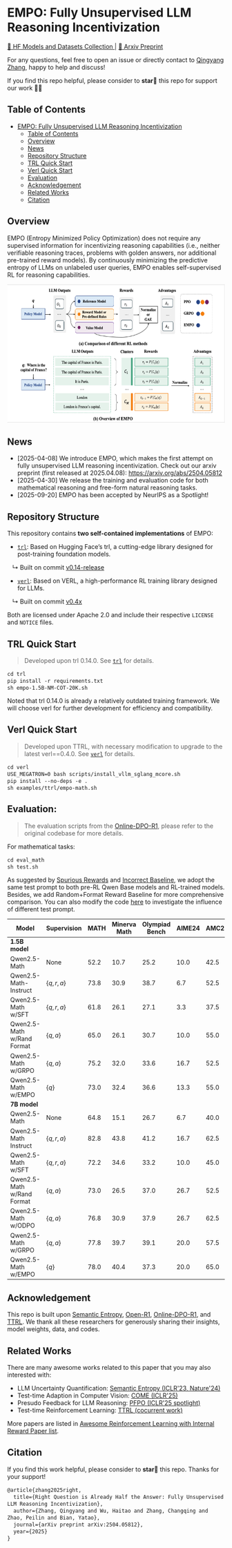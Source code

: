 # EMPO: Fully Unsupervised LLM Reasoning Incentivization


<a href="https://huggingface.co/collections/qingyangzhang/empo-67f9f7ad7817ebff4b664010">🤗 HF Models and Datasets Collection </a> |
<a href="https://arxiv.org/abs/2504.05812"> 📑 Arxiv Preprint </a>

For any questions, feel free to open an issue or directly contact to [Qingyang Zhang](qingyangzhang@tju.edu.cn), happy to help and discuss!

If you find this repo helpful, please consider to **star🌟** this repo for support our work 🙏🙏

## Table of Contents
- [EMPO: Fully Unsupervised LLM Reasoning Incentivization](#empo-fully-unsupervised-llm-reasoning-incentivization)
  - [Table of Contents](#table-of-contents)
  - [Overview](#overview)
  - [News](#news)
  - [Repository Structure](#repository-structure)
  - [TRL Quick Start](#trl-quick-start)
  - [Verl Quick Start](#verl-quick-start)
  - [Evaluation](#evaluation)
  - [Acknowledgement](#acknowledgement)
  - [Related Works](#related-works)
  - [Citation](#citation)


## Overview

EMPO (Entropy Minimized Policy Optimization) does not require any supervised information for incentivizing reasoning capabilities (i.e., neither verifiable reasoning traces, problems with golden answers, nor additional pre-trained reward models). By continuously minimizing the predictive entropy of LLMs on unlabeled user queries, EMPO enables self-supervised RL for reasoning capabilities.

<p align="center">
<img src="./figs/EMPO.jpg" width="600" height="320">
</p>

## News

- [2025-04-08] We introduce EMPO, which makes the first attempt on fully unsupervised LLM reasoning incentivization. Check out our arxiv preprint (first released at 2025.04.08): https://arxiv.org/abs/2504.05812
- [2025-04-30] We release the training and evaluation code for both mathematical reasoning and free-form natural reasoning tasks.
- [2025-09-20] EMPO has been accepted by NeurIPS as a Spotlight!

## Repository Structure

This repository contains **two self-contained implementations** of EMPO:

- [`trl`](./trl/README.md): Based on Hugging Face’s trl, a cutting-edge library designed for post-training foundation models.

&nbsp;&nbsp; ↳ Built on commit [v0.14-release](https://github.com/huggingface/trl/commits/v0.14-release)

- [`verl`](./verl/README.md): Based on VERL, a high-performance RL training library designed for LLMs.

&nbsp;&nbsp; ↳ Built on commit [v0.4x](https://github.com/volcengine/verl/tree/v0.4.x)


Both are licensed under Apache 2.0 and include their respective `LICENSE` and `NOTICE` files.

## TRL Quick Start

> Developed upon trl 0.14.0. See [`trl`](./trl/README.md) for details.

```
cd trl
pip install -r requirements.txt
sh empo-1.5B-NM-COT-20K.sh
```

Noted that trl 0.14.0 is already a relatively outdated training framework. We will choose verl for further development for efficiency and compatibility.

## Verl Quick Start
> Developed upon TTRL, with necessary modification to upgrade to the latest verl==0.4.0. See [`verl`](./verl/README.md) for details.

```
cd verl
USE_MEGATRON=0 bash scripts/install_vllm_sglang_mcore.sh
pip install --no-deps -e .
sh examples/ttrl/empo-math.sh
```


## Evaluation:
> The evaluation scripts from the [Online-DPO-R1](https://github.com/RLHFlow/Online-DPO-R1), please refer to the original codebase for more details.

For mathematical tasks:
```
cd eval_math
sh test.sh
```

As suggested by [Spurious Rewards](https://rethink-rlvr.notion.site/Spurious-Rewards-Rethinking-Training-Signals-in-RLVR-1f4df34dac1880948858f95aeb88872f) and [Incorrect Baseline](https://safe-lip-9a8.notion.site/Incorrect-Baseline-Evaluations-Call-into-Question-Recent-LLM-RL-Claims-2012f1fbf0ee8094ab8ded1953c15a37#2022f1fbf0ee80cb9b18f7eac460410a), we adopt the same test prompt to both pre-RL Qwen Base models and RL-trained models. Besides, we add Random+Format Reward Baseline for more comprehensive comparison. You can also modify the code [here](https://github.com/QingyangZhang/EMPO/blob/main/eval_math/utils.py#L140) to investigate the influence of different test prompt.

| Model                          | Supervision    | MATH | Minerva Math | Olympiad Bench | AIME24 | AMC23 | Avg. |
|--------------------------------|----------------|------|--------------|----------------|--------|-------|------|
| **1.5B model**                 |                |      |              |                |        |       |      |
| Qwen2.5-Math                   | None           | 52.2 | 10.7         | 25.2           | 10.0   | 42.5  | 28.1 |
| Qwen2.5-Math-Instruct          | $\{q, r, a\}$  | 73.8 | 30.9         | 38.7           | 6.7    | 52.5  | 40.5 |
| Qwen2.5-Math w/SFT             | $\{q, r, a\}$  | 61.8 | 26.1         | 27.1           | 3.3    | 37.5  | 31.2 |
| Qwen2.5-Math w/Rand Format     | $\{q, a\}$     | 65.0 | 26.1         | 30.7           | 10.0   | 55.0  | 37.4 |
| Qwen2.5-Math w/GRPO            | $\{q, a\}$     | 75.2 | 32.0         | 33.6           | 16.7   | 52.5  | 42.0 |
| Qwen2.5-Math w/EMPO            | $\{q\}$        | 73.0 | 32.4         | 36.6           | 13.3   | 55.0  | 42.1 |
| **7B model**                   |                |      |              |                |        |       |      |
| Qwen2.5-Math                   | None           | 64.8 | 15.1         | 26.7           | 6.7    | 40.0  | 30.7 |
| Qwen2.5-Math Instruct          | $\{q, r, a\}$  | 82.8 | 43.8         | 41.2           | 16.7   | 62.5  | 49.4 |
| Qwen2.5-Math w/SFT             | $\{q, r, a\}$  | 72.2 | 34.6         | 33.2           | 10.0   | 45.0  | 39.0 |
| Qwen2.5-Math w/Rand Format     | $\{q, a\}$     | 73.0 | 26.5         | 37.0           | 26.7   | 52.5  | 43.1 |
| Qwen2.5-Math w/ODPO            | $\{q, a\}$     | 76.8 | 30.9         | 37.9           | 26.7   | 62.5  | 47.0 |
| Qwen2.5-Math w/GRPO            | $\{q, a\}$     | 77.8 | 39.7         | 39.1           | 20.0   | 57.5  | 46.8 |
| Qwen2.5-Math w/EMPO            | $\{q\}$        | 78.0 | 40.4         | 37.3           | 20.0   | 65.0  | 48.1 |

## Acknowledgement

This repo is built upon [Semantic Entropy](https://github.com/jlko/semantic_uncertainty), [Open-R1](https://github.com/huggingface/open-r1), [Online-DPO-R1](https://github.com/RLHFlow/Online-DPO-R1), and [TTRL](https://github.com/PRIME-RL/TTRL). We thank all these researchers for generously sharing their insights, model weights, data, and codes.

## Related Works

There are many awesome works related to this paper that you may also interested with:

- LLM Uncertainty Quantification: [Semantic Entropy (ICLR'23, Nature'24)](https://openreview.net/pdf?id=VD-AYtP0dve)
- Test-time Adaption in Computer Vision: [COME (ICLR'25)](https://openreview.net/pdf?id=506BjJ1ziZ)
- Presudo Feedback for LLM Reasoning: [PFPO (ICLR'25 spotlight)](https://arxiv.org/abs/2411.16345)
- Test-time Reinforcement Learning: [TTRL (cocurrent work)](https://arxiv.org/abs/2504.16084)

More papers are listed in [Awesome Reinforcement Learning with Internal Reward Paper list](https://github.com/QingyangZhang/Label-Free-RLVR).

## Citation

If you find this work helpful, please consider to **star🌟** this repo. Thanks for your support!
```
@article{zhang2025right,
  title={Right Question is Already Half the Answer: Fully Unsupervised LLM Reasoning Incentivization},
  author={Zhang, Qingyang and Wu, Haitao and Zhang, Changqing and Zhao, Peilin and Bian, Yatao},
  journal={arXiv preprint arXiv:2504.05812},
  year={2025}
}
```
